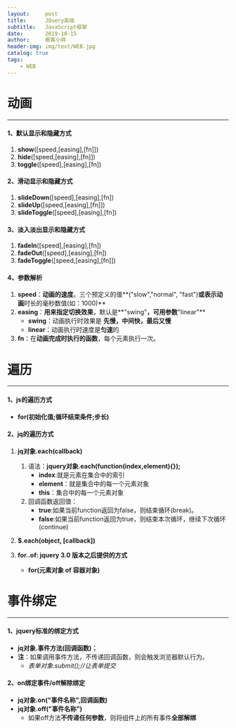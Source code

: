 ```yaml
---
layout:     post                   
title:      JQuery高级
subtitle:   JavaScript框架               
date:       2019-10-15               
author:     极客小祥                      
header-img: img/text/WEB.jpg   
catalog: true              
tags:                                
    - WEB
---
```


# 动画
<hr/>

#### 1、默认显示和隐藏方式
1. **show**(\[speed,\[easing\],\[fn\]])
2. **hide**(\[speed,\[easing\],\[fn\]])
3. **toggle**(\[speed\],\[easing\],\[fn\])

#### 2、滑动显示和隐藏方式
1. **slideDown**(\[speed\],\[easing\],\[fn\])
2. **slideUp**(\[speed,\[easing\],\[fn\]])
3. **slideToggle**(\[speed\],\[easing\],\[fn\])

#### 3、淡入淡出显示和隐藏方式
1. **fadeIn**(\[speed],\[easing\],\[fn\])
2. **fadeOut**(\[speed],\[easing\],\[fn\])
3. **fadeToggle**(\[speed,\[easing\],\[fn\]])

#### 4、参数解析
1. **speed**：**动画的速度**。三个预定义的值**\("slow","normal", "fast"\)**或表示动画**时长的毫秒数值\(如：1000\)**
2. **easing**：**用来指定切换效果**，默认是**"swing"**，可用参数**"linear"**
    * **swing**：动画执行时效果是 **先慢，中间快，最后又慢**
    * **linear**：动画执行时速度是**匀速**的
3. **fn**：在**动画完成时执行的函数**，每个元素执行一次。

# 遍历
<hr/>

#### 1、js的遍历方式
* **for(初始化值;循环结束条件;步长)**

#### 2、jq的遍历方式
1. **jq对象.each(callback)**
    1. 语法：**jquery对象.each(function(index,element){});**
        * **index**:就是元素在集合中的索引
        * **element**：就是集合中的每一个元素对象
        * **this**：集合中的每一个元素对象
    2. 回调函数返回值：
        * **true**:如果当前function返回为false，则结束循环(break)。
        * **false**:如果当前function返回为true，则结束本次循环，继续下次循环(continue)
2. **$.each(object, \[callback\])**

3. **for..of: jquery 3.0 版本之后提供的方式**
   * **for(元素对象 of 容器对象)**
		
# 事件绑定
<hr/>

#### 1、jquery标准的绑定方式
* **jq对象.事件方法(回调函数)**；
* **注**：如果调用事件方法，不传递回调函数，则会触发浏览器默认行为。
    * *表单对象.submit();//让表单提交*

#### 2、on绑定事件/off解除绑定
* **jq对象.on("事件名称",回调函数)**
* **jq对象.off("事件名称")**
    * 如果off方法**不传递任何参数**，则将组件上的所有事件**全部解绑**